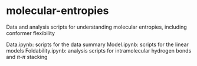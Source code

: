 # molecular-entropies
Data and analysis scripts for understanding molecular entropies, including conformer flexibility

Data.ipynb: scripts for the data summary
Model.ipynb: scripts for the linear models
Foldability.ipynb: analysis scripts for intramolecular hydrogen bonds and $\pi$-$\pi$ stacking

